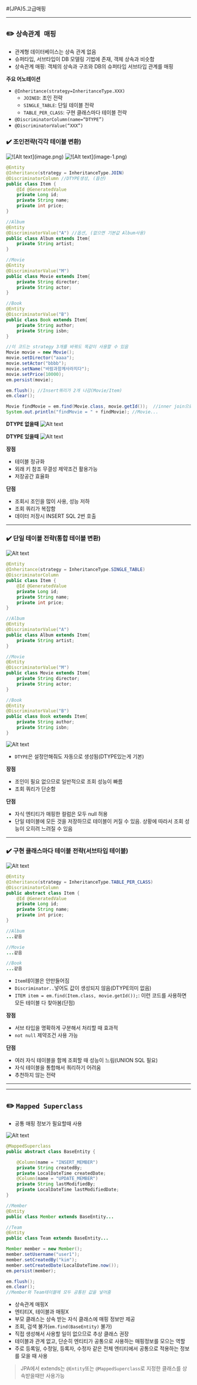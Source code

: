 #(JPA)5.고급매핑

---
## ✏️ `상속관계 매핑`

- 관계형 데이터베이스는 상속 관계 없음
- 슈퍼타입, 서브타입이 DB 모델링 기법에 존재, 객체 상속과 비슷함
- 상속관계 매핑: 객체의 상속과 구조와 DB의 슈퍼타입 서브타입 관계를 매핑

**주요 어노테이션**
- `@Inheritance(strategy=InheritanceType.XXX)`
   - `JOINED`: 조인 전략
   - `SINGLE_TABLE`: 단일 테이블 전략
   - `TABLE_PER_CLASS`: 구현 클래스마다 테이블 전략
- `@DiscriminatorColumn(name=“DTYPE”)`
- `@DiscriminatorValue(“XXX”)`


### ✔️ 조인전략(각각 테이블 변환)
![!\[Alt text\](image.png)](image/image-37.png)
![!\[Alt text\](image-1.png)](image/image-38.png)

```java
@Entity
@Inheritance(strategy = InheritanceType.JOIN)
@DiscriminatorColumn //DTYPE생성, (옵션)
public class Item {
    @Id @GeneratedValue
    private Long id;
    private String name;
    private int price;
}

//Album
@Entity
@DiscriminatorValue("A") //옵션, (없으면 기본값 Album사용) 
public class Album extends Item{
    private String artist;
}

//Movie
@Entity
@DiscriminatorValue("M")
public class Movie extends Item{
    private String director;
    private String actor;
}

//Book
@Entity
@DiscriminatorValue("B")
public class Book extends Item{
    private String author;
    private String isbn;
}
```
```java
//이 코드는 strategy 3개를 바꿔도 똑같이 사용할 수 있음
Movie movie = new Movie();
movie.setDirector("aaaa");
movie.setActor("bbbb");
movie.setName("바람과함께사라지다");
movie.setPrice(10000);
em.persist(movie);

em.flush(); //Insert쿼리가 2개 나감(Movie/Item)
em.clear();

Movie findMovie = em.find(Movie.class, movie.getId());  //inner join으로 item과 movie들고옴
System.out.println("findMovie = " + findMovie); //Movie...
```
**DTYPE 없을때**
![Alt text](image/image-39.png)

**DTYPE 있을때**
![Alt text](image/image-40.png)

**장점**
- 테이블 정규화
- 외래 키 참조 무결성 제약조건 활용가능
- 저장공간 효율화

**단점**
- 조회시 조인을 많이 사용, 성능 저하
- 조회 쿼리가 복잡함
- 데이터 저장시 INSERT SQL 2번 호출

---
### ✔️ 단일 테이블 전략(통합 테이블 변환)
![Alt text](image/image-41.png)

```java
@Entity
@Inheritance(strategy = InheritanceType.SINGLE_TABLE)
@DiscriminatorColumn
public class Item {
    @Id @GeneratedValue
    private Long id;
    private String name;
    private int price;
}

//Album
@Entity
@DiscriminatorValue("A")
public class Album extends Item{
    private String artist;
}

//Movie
@Entity
@DiscriminatorValue("M")
public class Movie extends Item{
    private String director;
    private String actor;
}

//Book
@Entity
@DiscriminatorValue("B")
public class Book extends Item{
    private String author;
    private String isbn;
}
```

![Alt text](image/image-42.png)

- `DTYPE`은 설정안해줘도 자동으로 생성됨(DTYPE있는게 기본)

**장점**
- 조인이 필요 없으므로 일반적으로 조회 성능이 빠름
- 조회 쿼리가 단순함


**단점**
- 자식 엔티티가 매핑한 컬럼은 모두 null 허용
- 단일 테이블에 모든 것을 저장하므로 테이블이 커질 수 있음. 상황에 따라서 조회 성능이 오히려 느려질 수 있음

---
### ✔️ 구현 클래스마다 테이블 전략(서브타입 테이블)

![Alt text](image/image-43.png)

```java
@Entity
@Inheritance(strategy = InheritanceType.TABLE_PER_CLASS)
@DiscriminatorColumn
public abstract class Item {
    @Id @GeneratedValue
    private Long id;
    private String name;
    private int price;
}

//Album
...같음

//Movie
...같음

//Book
...같음
```
- `Item`테이블은 안만들어짐
- `Discriminator..`넣어도 값이 생성되지 않음(DTYPE의미 없음)
- `ITEM item = em.find(Item.class, movie.getId());`: 이런 코드를 사용하면 모든 테이블 다 찾아봄(단점)


**장점**
- 서브 타입을 명확하게 구분해서 처리할 때 효과적
- `not null` 제약조건 사용 가능

**단점**
- 여러 자식 테이블을 함께 조회할 때 성능이 느림(UNION SQL 필요)
- 자식 테이블을 통합해서 쿼리하기 어려움
- 추천하지 않는 전략
---
---
## ✏️ `Mapped Superclass`
- 공통 매핑 정보가 필요할때 사용

![Alt text](image/image-44.png)

```java
@MappedSuperclass
public abstract class BaseEntity {

    @Column(name = "INSERT_MEMBER")
    private String createdBy;
    private LocalDateTime createdDate;
    @Column(name = "UPDATE_MEMBER")
    private String lastModifiedBy;
    private LocalDateTime lastModifiedDate;
}

//Member
@Entity
public class Member extends BaseEntity...

//Team
@Entity
public class Team extends BaseEntity...
```
```java
Member member = new Member();
member.setUsername("user1");
member.setCreatedBy("kim");
member.setCreatedDate(LocalDateTime.now());
em.persist(member);

em.flush();
em.clear();
//Member와 Team테이블에 모두 공통된 값을 넣어줌
```

- 상속관계 매핑X
- 엔티티X, 테이블과 매핑X
- 부모 클래스는 상속 받는 자식 클래스에 매핑 정보만 제공
- 조회, 검색 불가(`em.find(BaseEntity)` 불가)
- 직접 생성해서 사용할 일이 없으므로 추상 클래스 권장
- 테이블과 관계 없고, 단순히 엔티티가 공통으로 사용하는 매핑정보를 모으는 역할
- 주로 등록일, 수정일, 등록자, 수정자 같은 전체 엔티티에서 공통으로 적용하는 정보를 모을 때 사용

> JPA에서 extends는 `@Entity`또는 `@MappedSuperclass`로 지정한 클래스를 상속받을때만 사용가능 